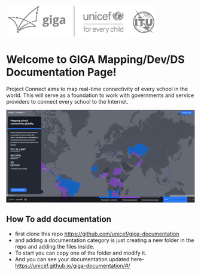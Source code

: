 <img src="./images/giga.png" alt="drawing" width="400"/>

# Welcome to GIGA Mapping/Dev/DS Documentation Page!

Project Connect aims to map real-time connectivity of every school in the world. This will serve as a foundation to work with governments and service providers to connect every school to the Internet.

![Welcome to Opensource.com](./images/cover.jpg)


## How To add documentation
- first clone this repo https://github.com/unicef/giga-documentation
- and adding a documentation category is just creating a new folder in the repo and adding the files inside.
- To start you can copy one of the folder and modify it.
- And you can see your documentation updated here- https://unicef.github.io/giga-documentation/#/
